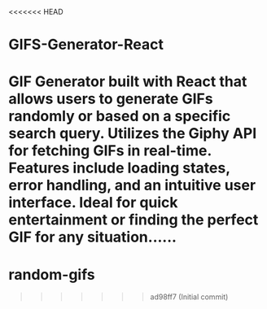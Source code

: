 <<<<<<< HEAD
# GIFS-Generator-React
GIF Generator built with React that allows users to generate GIFs randomly or based on a specific search query. Utilizes the Giphy API for fetching GIFs in real-time. Features include loading states, error handling, and an intuitive user interface. Ideal for quick entertainment or finding the perfect GIF for any situation......
=======
# random-gifs
>>>>>>> ad98ff7 (Initial commit)

